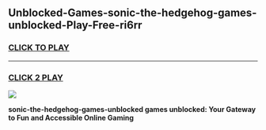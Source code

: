 
## Unblocked-Games-sonic-the-hedgehog-games-unblocked-Play-Free-ri6rr
<h3>
<a href="https://premium76.site?title=sonic-the-hedgehog-games-unblocked&ref=10A">CLICK TO PLAY</a></h3>
<hr>

<h3>
<a href="https://premium76.site?title=sonic-the-hedgehog-games-unblocked&ref=10A">CLICK 2 PLAY</a>
  
</h3>

<a href="https://premium76.site?title=sonic-the-hedgehog-games-unblocked&ref=10A"><img src="https://clearcache.store/games.png"></a>


**sonic-the-hedgehog-games-unblocked games unblocked: Your Gateway to Fun and Accessible Online Gaming**
